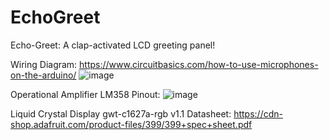 # EchoGreet
Echo-Greet: A clap-activated LCD greeting panel!

Wiring Diagram: https://www.circuitbasics.com/how-to-use-microphones-on-the-arduino/ 
![image](https://github.com/srinji5141/EchoGreet/assets/105142919/0190b8ea-35eb-4f8e-9dc5-22d5fe8e7bc0)

Operational Amplifier LM358 Pinout: ![image](https://github.com/srinji5141/EchoGreet/assets/105142919/331a725b-69c7-408c-9eff-cad0f3338450)

Liquid Crystal Display gwt-c1627a-rgb v1.1 Datasheet: https://cdn-shop.adafruit.com/product-files/399/399+spec+sheet.pdf 
